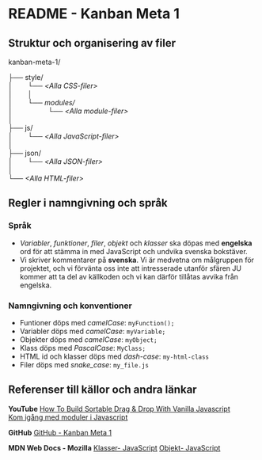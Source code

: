 #  README - Kanban Meta 1

## Struktur och organisering av filer
kanban-meta-1/

├── style/ <br>
│⠀⠀⠀└── _\<Alla CSS-filer\>_ <br>
│⠀⠀⠀│ <br>
│⠀⠀⠀└── _modules/_ <br>
│⠀⠀⠀⠀⠀⠀⠀└── _\<Alla module-filer\>_ <br>
│ <br>
├── js/ <br>
│⠀⠀⠀└── _\<Alla JavaScript-filer\>_ <br>
│ <br>
├── json/ <br>
│⠀⠀⠀└── _\<Alla JSON-filer\>_ <br>
│  <br>
└──  _\<Alla HTML-filer\>_ <br>

## Regler i namngivning och språk

### Språk
* _Variabler_, _funktioner_, _filer_, _objekt_ och _klasser_ ska döpas med __engelska__ ord för att stämma in med JavaScript och undvika svenska bokstäver.
* Vi skriver kommentarer på __svenska__. Vi är medvetna om målgruppen för projektet, och vi förvänta oss inte att intresserade utanför sfären JU kommer att ta del av källkoden och vi kan därför tillåtas avvika från engelska.

### Namngivning och konventioner
* Funtioner döps med _camelCase_: `myFunction();`
* Variabler döps med _camelCase_: `myVariable;`
* Objekter döps med _camelCase_: `myObject;`
* Klass döps med _PascalCase_: `MyClass;`
* HTML id och klasser döps med _dash-case_: `my-html-class`
* Filer döps med _snake_case_: `my_file.js`

## Referenser till källor och andra länkar
**YouTube**
[How To Build Sortable Drag & Drop With Vanilla Javascript](https://www.youtube.com/watch?v=jfYWwQrtzzY&t=9s) <br>
[Kom igång med moduler i Javascript](https://www.youtube.com/watch?v=tzl00lcD1Os&t=450s)

**GitHub**
[GitHub - Kanban Meta 1](https://github.com/kimkristianssonJU/kanban-meta-1)

**MDN Web Docs - Mozilla**
[Klasser- JavaScript](https://developer.mozilla.org/en-US/docs/Web/JavaScript/Reference/Classes?retiredLocale=sv-SE)
[Objekt- JavaScript](https://developer.mozilla.org/en-US/docs/Web/JavaScript/Reference/Global_Objects/Object)
